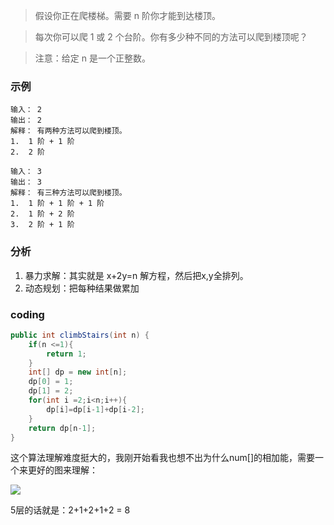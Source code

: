 >假设你正在爬楼梯。需要 n 阶你才能到达楼顶。

>每次你可以爬 1 或 2 个台阶。你有多少种不同的方法可以爬到楼顶呢？

>注意：给定 n 是一个正整数。

###   示例
```
输入： 2
输出： 2
解释： 有两种方法可以爬到楼顶。
1.  1 阶 + 1 阶
2.  2 阶

输入： 3
输出： 3
解释： 有三种方法可以爬到楼顶。
1.  1 阶 + 1 阶 + 1 阶
2.  1 阶 + 2 阶
3.  2 阶 + 1 阶
```

###   分析
1. 暴力求解：其实就是 x+2y=n 解方程，然后把x,y全排列。
2. 动态规划：把每种结果做累加

###   coding
```java
public int climbStairs(int n) {
    if(n <=1){
        return 1;
    }
    int[] dp = new int[n];
    dp[0] = 1;
    dp[1] = 2;
    for(int i =2;i<n;i++){
        dp[i]=dp[i-1]+dp[i-2];
    }
    return dp[n-1];
}
```
这个算法理解难度挺大的，我刚开始看我也想不出为什么num[]的相加能，需要一个来更好的图来理解：


![](https://note.youdao.com/yws/api/personal/file/415C210049A84FA5A39FA5583568D579?method=download&shareKey=0ca6c3337a43b620515a573d5ee34315)

5层的话就是：2+1+2+1+2 = 8